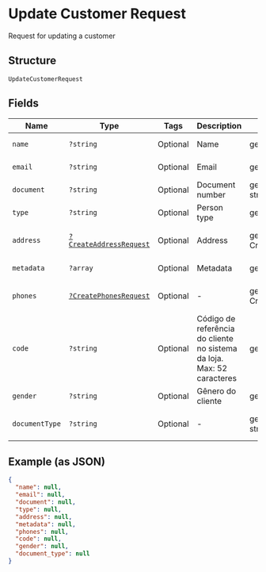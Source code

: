 
# Update Customer Request

Request for updating a customer

## Structure

`UpdateCustomerRequest`

## Fields

| Name | Type | Tags | Description | Getter | Setter |
|  --- | --- | --- | --- | --- | --- |
| `name` | `?string` | Optional | Name | getName(): ?string | setName(?string name): void |
| `email` | `?string` | Optional | Email | getEmail(): ?string | setEmail(?string email): void |
| `document` | `?string` | Optional | Document number | getDocument(): ?string | setDocument(?string document): void |
| `type` | `?string` | Optional | Person type | getType(): ?string | setType(?string type): void |
| `address` | [`?CreateAddressRequest`](/doc/models/create-address-request.md) | Optional | Address | getAddress(): ?CreateAddressRequest | setAddress(?CreateAddressRequest address): void |
| `metadata` | `?array` | Optional | Metadata | getMetadata(): ?array | setMetadata(?array metadata): void |
| `phones` | [`?CreatePhonesRequest`](/doc/models/create-phones-request.md) | Optional | - | getPhones(): ?CreatePhonesRequest | setPhones(?CreatePhonesRequest phones): void |
| `code` | `?string` | Optional | Código de referência do cliente no sistema da loja. Max: 52 caracteres | getCode(): ?string | setCode(?string code): void |
| `gender` | `?string` | Optional | Gênero do cliente | getGender(): ?string | setGender(?string gender): void |
| `documentType` | `?string` | Optional | - | getDocumentType(): ?string | setDocumentType(?string documentType): void |

## Example (as JSON)

```json
{
  "name": null,
  "email": null,
  "document": null,
  "type": null,
  "address": null,
  "metadata": null,
  "phones": null,
  "code": null,
  "gender": null,
  "document_type": null
}
```

